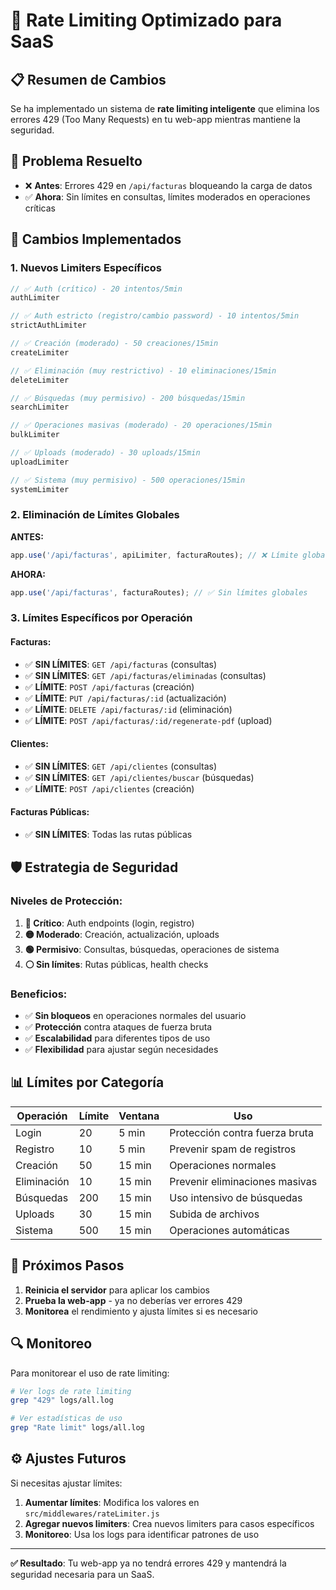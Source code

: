 # 🚀 Rate Limiting Optimizado para SaaS

## 📋 **Resumen de Cambios**

Se ha implementado un sistema de **rate limiting inteligente** que elimina los errores 429 (Too Many Requests) en tu web-app mientras mantiene la seguridad.

## 🎯 **Problema Resuelto**

- ❌ **Antes**: Errores 429 en `/api/facturas` bloqueando la carga de datos
- ✅ **Ahora**: Sin límites en consultas, límites moderados en operaciones críticas

## 🔧 **Cambios Implementados**

### **1. Nuevos Limiters Específicos**

```javascript
// ✅ Auth (crítico) - 20 intentos/5min
authLimiter

// ✅ Auth estricto (registro/cambio password) - 10 intentos/5min  
strictAuthLimiter

// ✅ Creación (moderado) - 50 creaciones/15min
createLimiter

// ✅ Eliminación (muy restrictivo) - 10 eliminaciones/15min
deleteLimiter

// ✅ Búsquedas (muy permisivo) - 200 búsquedas/15min
searchLimiter

// ✅ Operaciones masivas (moderado) - 20 operaciones/15min
bulkLimiter

// ✅ Uploads (moderado) - 30 uploads/15min
uploadLimiter

// ✅ Sistema (muy permisivo) - 500 operaciones/15min
systemLimiter
```

### **2. Eliminación de Límites Globales**

**ANTES:**
```javascript
app.use('/api/facturas', apiLimiter, facturaRoutes); // ❌ Límite global
```

**AHORA:**
```javascript
app.use('/api/facturas', facturaRoutes); // ✅ Sin límites globales
```

### **3. Límites Específicos por Operación**

#### **Facturas:**
- ✅ **SIN LÍMITES**: `GET /api/facturas` (consultas)
- ✅ **SIN LÍMITES**: `GET /api/facturas/eliminadas` (consultas)
- ✅ **LÍMITE**: `POST /api/facturas` (creación)
- ✅ **LÍMITE**: `PUT /api/facturas/:id` (actualización)
- ✅ **LÍMITE**: `DELETE /api/facturas/:id` (eliminación)
- ✅ **LÍMITE**: `POST /api/facturas/:id/regenerate-pdf` (upload)

#### **Clientes:**
- ✅ **SIN LÍMITES**: `GET /api/clientes` (consultas)
- ✅ **SIN LÍMITES**: `GET /api/clientes/buscar` (búsquedas)
- ✅ **LÍMITE**: `POST /api/clientes` (creación)

#### **Facturas Públicas:**
- ✅ **SIN LÍMITES**: Todas las rutas públicas

## 🛡️ **Estrategia de Seguridad**

### **Niveles de Protección:**

1. **🔴 Crítico**: Auth endpoints (login, registro)
2. **🟡 Moderado**: Creación, actualización, uploads
3. **🟢 Permisivo**: Consultas, búsquedas, operaciones de sistema
4. **⚪ Sin límites**: Rutas públicas, health checks

### **Beneficios:**

- ✅ **Sin bloqueos** en operaciones normales del usuario
- ✅ **Protección** contra ataques de fuerza bruta
- ✅ **Escalabilidad** para diferentes tipos de uso
- ✅ **Flexibilidad** para ajustar según necesidades

## 📊 **Límites por Categoría**

| Operación | Límite | Ventana | Uso |
|-----------|--------|---------|-----|
| Login | 20 | 5 min | Protección contra fuerza bruta |
| Registro | 10 | 5 min | Prevenir spam de registros |
| Creación | 50 | 15 min | Operaciones normales |
| Eliminación | 10 | 15 min | Prevenir eliminaciones masivas |
| Búsquedas | 200 | 15 min | Uso intensivo de búsquedas |
| Uploads | 30 | 15 min | Subida de archivos |
| Sistema | 500 | 15 min | Operaciones automáticas |

## 🚀 **Próximos Pasos**

1. **Reinicia el servidor** para aplicar los cambios
2. **Prueba la web-app** - ya no deberías ver errores 429
3. **Monitorea** el rendimiento y ajusta límites si es necesario

## 🔍 **Monitoreo**

Para monitorear el uso de rate limiting:

```bash
# Ver logs de rate limiting
grep "429" logs/all.log

# Ver estadísticas de uso
grep "Rate limit" logs/all.log
```

## ⚙️ **Ajustes Futuros**

Si necesitas ajustar límites:

1. **Aumentar límites**: Modifica los valores en `src/middlewares/rateLimiter.js`
2. **Agregar nuevos limiters**: Crea nuevos limiters para casos específicos
3. **Monitoreo**: Usa los logs para identificar patrones de uso

---

**✅ Resultado**: Tu web-app ya no tendrá errores 429 y mantendrá la seguridad necesaria para un SaaS.

